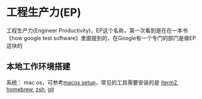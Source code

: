 # 工程生产力(EP)

工程生产力(Engineer Productivity)，EP这个名称，第一次看到是在在一本书《how google test software》里面提到的，在Google有一个专门的部门是做EP这块的

## 本地工作环境搭建

系统： mac os，可参考[macos setup](http://sourabhbajaj.com/mac-setup/)，常见的工具需要安装的是 [iterm2](https://www.iterm2.com/), [homebrew](https://brew.sh/), [zsh](https://github.com/robbyrussell/oh-my-zsh), [git](https://git-scm.com/)
